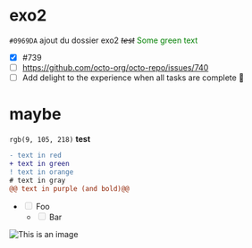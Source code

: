 # exo2

`#0969DA`
ajout du dossier exo2
~~*test*~~
<span style="color: green"> Some green text </span>
- [x] #739
- [ ] https://github.com/octo-org/octo-repo/issues/740
- [ ] Add delight to the experience when all tasks are complete :tada:

# maybe
`rgb(9, 105, 218)`
**test**

```diff
- text in red
+ text in green
! text in orange
# text in gray
@@ text in purple (and bold)@@
```
<ul class="todo-list">
    <li>
        <label class="todo-list__label">
            <input type="checkbox" disabled [checked] />
            <span class="todo-list__label__description">Foo</span>
        </label>
        <ul class="todo-list">
            <li>
                <label class="todo-list__label">
                    <input type="checkbox" disabled [checked] />
                    <span class="todo-list__label__description">Bar</span>
                </label>
            </li>
        </ul>
    </li>
</ul>

![This is an image](https://myoctocat.com/assets/images/base-octocat.svg)

